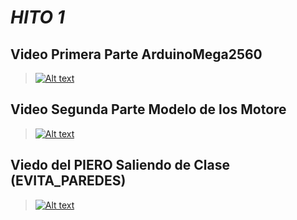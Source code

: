 # ***HITO 1***
## Video Primera Parte ArduinoMega2560
  > [![Alt text](https://img.youtube.com/vi/A9DY6UjarPQ/0.jpg)](https://www.youtube.com/watch?v=A9DY6UjarPQ)
## Video Segunda Parte Modelo de los Motore
  > [![Alt text](https://img.youtube.com/vi/ZAYnp8cRf4A/0.jpg)](https://www.youtube.com/watch?v=ZAYnp8cRf4A)
## Viedo del PIERO Saliendo de Clase (EVITA_PAREDES)
  > [![Alt text](https://img.youtube.com/vi/Miby-b-NJhg/0.jpg)](https://www.youtube.com/watch?v=Ml6tslQ3Z-fsGaBV)


